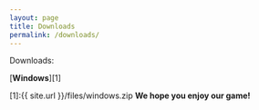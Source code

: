 ```yaml
---
layout: page
title: Downloads 
permalink: /downloads/
---
```


Downloads:

[**Windows**][1]

[1]:{{ site.url }}/files/windows.zip
**We hope you enjoy our game!**
